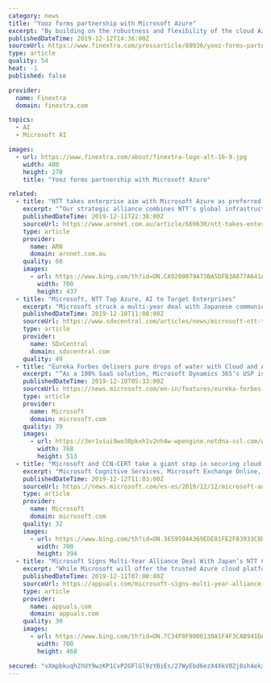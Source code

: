 ```yaml
---
category: news
title: "Yooz forms partnership with Microsoft Azure"
excerpt: "By building on the robustness and flexibility of the cloud Azure platform, Yooz is offering a comprehensive solution that can provide ... the partnership uniting Yooz and Microsoft is a major factor in the accelerated digital transformation of organisations, supported by AI and the Cloud. At every level of our organisation, every Yooz employee ..."
publishedDateTime: 2019-12-12T14:36:00Z
sourceUrl: https://www.finextra.com/pressarticle/80936/yooz-forms-partnership-with-microsoft-azure
type: article
quality: 54
heat: -1
published: false

provider:
  name: Finextra
  domain: finextra.com

topics:
  - AI
  - Microsoft AI

images:
  - url: https://www.finextra.com/about/finextra-logo-alt-16-9.jpg
    width: 480
    height: 270
    title: "Yooz forms partnership with Microsoft Azure"

related:
  - title: "NTT takes enterprise aim with Microsoft Azure as preferred cloud platform"
    excerpt: "“Our strategic alliance combines NTT’s global infrastructure and services expertise with the power of Azure,” said Satya Nadella, CEO, Microsoft. “Together, we will build new solutions spanning AI, cyber security and hybrid cloud, as we work to help enterprise customers everywhere accelerate their digital transformation.” From a ..."
    publishedDateTime: 2019-12-11T22:38:00Z
    sourceUrl: https://www.arnnet.com.au/article/669630/ntt-takes-enterprise-aim-microsoft-azure-preferred-cloud-platform/
    type: article
    provider:
      name: ARN
      domain: arnnet.com.au
    quality: 68
    images:
      - url: https://www.bing.com/th?id=ON.CA9200079A73BA5DFB3A877A641AE88C
        width: 700
        height: 437
  - title: "Microsoft, NTT Tap Azure, AI to Target Enterprises"
    excerpt: "Microsoft struck a multi-year deal with Japanese communications giant NTT to combine its Azure cloud platform and artificial intelligence (AI) capabilities with NTT’s optical and wireless network to produce and support new enterprise-focused digital ..."
    publishedDateTime: 2019-12-10T11:08:00Z
    sourceUrl: https://www.sdxcentral.com/articles/news/microsoft-ntt-tap-azure-ai-to-target-enterprises/2019/12/
    type: article
    provider:
      name: SDxCentral
      domain: sdxcentral.com
    quality: 49
  - title: "Eureka Forbes delivers pure drops of water with Cloud and AI"
    excerpt: "“As a 100% SaaS solution, Microsoft Dynamics 365’s USP is its seamless integration with Azure cloud services, Office 365 and LinkedIn. This helps Eureka Forbes accelerate their digital transformation journey. AI, Rich Analytics and ML fuels the CRM ..."
    publishedDateTime: 2019-12-10T05:33:00Z
    sourceUrl: https://news.microsoft.com/en-in/features/eureka-forbes-microsoft-azure-cloud-ai/
    type: article
    provider:
      name: Microsoft
      domain: microsoft.com
    quality: 39
    images:
      - url: https://3er1viui9wo30pkxh1v2nh4w-wpengine.netdna-ssl.com/wp-content/uploads/prod/sites/45/2019/10/GettyImages-1094797514-768x513.jpg
        width: 768
        height: 513
  - title: "Microsoft and CCN-CERT take a giant step in securing cloud environments aimed at Spanish Public Government agencies"
    excerpt: "Microsoft Cognitive Services, Microsoft Exchange Online, Microsoft SharePoint Online, Microsoft Kubernetes and Microsoft Azure SQL. The ease and immediacy with which Microsoft’s cloud services can be made available in the configuration officially considered by the Cryptologic Center as HIGH Level, according to the criteria established in the ..."
    publishedDateTime: 2019-12-12T11:03:00Z
    sourceUrl: https://news.microsoft.com/es-es/2019/12/12/microsoft-and-ccn-cert-take-a-giant-step-in-securing-cloud-environments-aimed-at-spanish-public-government-agencies/
    type: article
    provider:
      name: Microsoft
      domain: microsoft.com
    quality: 32
    images:
      - url: https://www.bing.com/th?id=ON.3659594A369EDE81FE2F83933C8DB639
        width: 700
        height: 394
  - title: "Microsoft Signs Multi-Year Alliance Deal With Japan’s NTT Corporation For Enterprise Solutions On Azure Cloud Platform"
    excerpt: "While Microsoft will offer the trusted Azure cloud platform and AI expertise, NTT will bring its ICT infrastructure, managed services, and cybersecurity expertise. Incidentally, NTT confirmed that Microsoft Azure is its preferred cloud platform. This partnership should bring in multiple new innovations in the field of wireless communication ..."
    publishedDateTime: 2019-12-11T07:00:00Z
    sourceUrl: https://appuals.com/microsoft-signs-multi-year-alliance-deal-with-japans-ntt-corporation-for-enterprise-solutions-on-azure-cloud-platform/
    type: article
    provider:
      name: appuals.com
      domain: appuals.com
    quality: 30
    images:
      - url: https://www.bing.com/th?id=ON.7C34F8F8006138A1F4F3CAB941DAE893
        width: 700
        height: 468

secured: "vXmpbkuqh2hUY9wzKP1CvP2GFlGl9zYBiEs/27WyEbd6ezX4XkV0Zj8sh4ekxRZiORxtZnq9a7b9NofvMq+AsBQk/KnDTFsaQGgvyPBzHVUziETdC1k/d3ZMUwT4HwAxZoCKQHJX6NoP2xjl17CeLG7PqwOxfZqc/8Fm4/QvVg59KI25tBrabTs2WruK6lhjfuEeXrNd5aB7Ch0hzHurY/T3vcGWw452RRoo//k54oVIBPRrFCA+i5ow46vPF0ptZCGf/h43YpnD2cxL984ZLQ==;0couZpLZdmA3LLFRyoH2vQ=="
---
```


